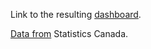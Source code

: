 Link to the resulting [dashboard](https://public.tableau.com/app/profile/joshdavham/viz/IndigenousLanguagesofCanada/Dashboard1).

[Data from](https://www12.statcan.gc.ca/census-recensement/2016/dp-pd/hlt-fst/lang/Table.cfm?Lang=E&T=41&SP=1&geo=01) Statistics Canada.

